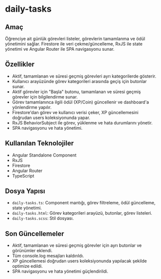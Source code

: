 # daily-tasks

## Amaç
Öğrenciye ait günlük görevleri listeler, görevlerin tamamlanma ve ödül yönetimini sağlar. Firestore ile veri çekme/güncelleme, RxJS ile state yönetimi ve Angular Router ile SPA navigasyonu sunar.

## Özellikler
- Aktif, tamamlanan ve süresi geçmiş görevleri ayrı kategorilerde gösterir.
- Kullanıcı arayüzünde görev kategorileri arasında geçiş için butonlar sunar.
- Aktif görevler için "Başla" butonu, tamamlanan ve süresi geçmiş görevler için bilgilendirme sunar.
- Görev tamamlanınca ilgili ödül (XP/Coin) güncellenir ve dashboard'a yönlendirme yapılır.
- Firestore'dan görev ve kullanıcı verisi çeker, XP güncellemesini doğrudan users koleksiyonunda yapar.
- RxJS BehaviorSubject ile görev, yüklenme ve hata durumlarını yönetir.
- SPA navigasyonu ve hata yönetimi.

## Kullanılan Teknolojiler
- Angular Standalone Component
- RxJS
- Firestore
- Angular Router
- TypeScript

## Dosya Yapısı
- `daily-tasks.ts`: Component mantığı, görev filtreleme, ödül güncelleme, state yönetimi.
- `daily-tasks.html`: Görev kategorileri arayüzü, butonlar, görev listeleri.
- `daily-tasks.scss`: Stil dosyası.

## Son Güncellemeler
- Aktif, tamamlanan ve süresi geçmiş görevler için ayrı butonlar ve görünümler eklendi.
- Tüm console.log mesajları kaldırıldı.
- XP güncellemesi doğrudan users koleksiyonunda yapılacak şekilde optimize edildi.
- SPA navigasyonu ve hata yönetimi güçlendirildi.
